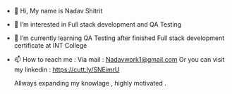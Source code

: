 - 👋 Hi, My name is Nadav Shitrit
- 👀 I’m interested in Full stack development and QA Testing
- 🌱 I’m currently learning QA Testing after finished Full stack development certificate at INT College
- 📫 How to reach me : Via mail : Nadavwork1@gmail.com Or you can visit my linkedin : https://cutt.ly/SNEimrU


   Allways expanding my knowlage , highly motivated .
